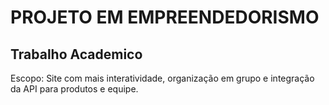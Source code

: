 # PROJETO EM EMPREENDEDORISMO
## Trabalho Academico 
Escopo: Site com mais interatividade, organização em grupo e integração da API para produtos e equipe.

